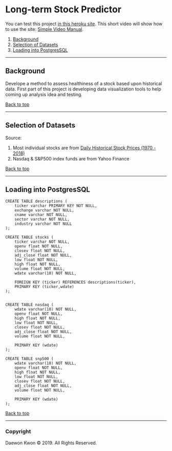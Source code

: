 # Long-term Stock Predictor

You can test this project [in this heroku site](https://ltsp.herokuapp.com/). This short video will show how to use the site: [Simple Video Manual](https://youtu.be/cGENTJmw_vM).

1. [Background](#background)
2. [Selection of Datasets](#selection-of-datasets)
3. [Loading into PostgresSQL](#loading-into-postgressql)

***

## Background

Develope a method to assess healthiness of a stock based upon historical data. First part of this project is developing data visualization tools to help coming up analysis idea and testing.

[Back to top](#long-term-stock-predictor)

***

## Selection of Datasets

Source: 

1. Most individual stocks are from [Daily Historical Stock Prices (1970 - 2018)](https://www.kaggle.com/ehallmar/daily-historical-stock-prices-1970-2018)
2. Nasdaq & S&P500 index funds are from Yahoo Finance

[Back to top](#long-term-stock-predictor)

***

## Loading into PostgresSQL

```text
CREATE TABLE descriptions (
	ticker varchar PRIMARY KEY NOT NULL,
	exchange varchar NOT NULL,
	cname varchar NOT NULL,
	sector varchar NOT NULL,
	industry varchar NOT NULL
);

CREATE TABLE stocks (
	ticker varchar NOT NULL,
	openv float NOT NULL,
	closev float NOT NULL,
	adj_close float NOT NULL,
	low float NOT NULL,
	high float NOT NULL,
	volume float NOT NULL,
	wdate varchar(10) NOT NULL,
	
	FOREIGN KEY (ticker) REFERENCES descriptions(ticker),
	PRIMARY KEY (ticker,wdate)
);


CREATE TABLE nasdaq (
	wdate varchar(10) NOT NULL,
	openv float NOT NULL,
	high float NOT NULL,
	low float NOT NULL,
	closev float NOT NULL,
	adj_close float NOT NULL,
	volume float NOT NULL,
	
	PRIMARY KEY (wdate)
);

CREATE TABLE snp500 (
	wdate varchar(10) NOT NULL,
	openv float NOT NULL,
	high float NOT NULL,
	low float NOT NULL,
	closev float NOT NULL,
	adj_close float NOT NULL,
	volume float NOT NULL,
	
	PRIMARY KEY (wdate)
);

```

[Back to top](#long-term-stock-predictor)

***

### Copyright

Daewon Kwon © 2019. All Rights Reserved.